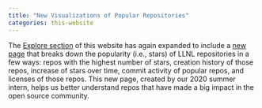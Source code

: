 ```yaml
---
title: "New Visualizations of Popular Repositories"
categories: this-website
---
```


The [Explore section](/explore/) of this website has again expanded to include a [new page](/explore/popular-repos/) that breaks down the popularity (i.e., stars) of LLNL repositories in a few ways: repos with the highest number of stars, creation history of those repos, increase of stars over time, commit activity of popular repos, and licenses of those repos. This new page, created by our 2020 summer intern, helps us better understand repos that have made a big impact in the open source community.
